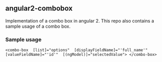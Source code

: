 ## angular2-combobox

Implementation of a combo box in angular 2. This repo also contains a sample usage of a combo box.

### Sample usage
 `<combo-box 
    [list]="options" 
    [displayFieldName]="'full_name'" 
    [valueFieldName]="'id'" 
    [(ngModel)]="selectedValue">
 </combo-box>`
